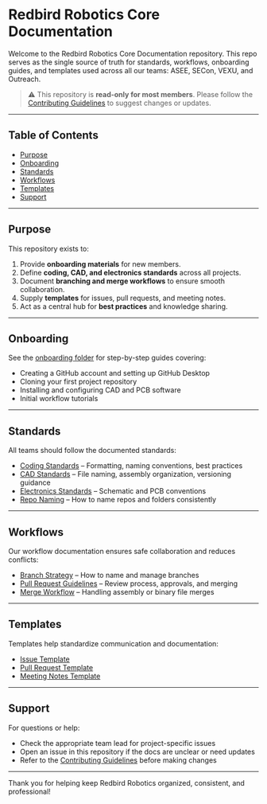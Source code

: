 # Redbird Robotics Core Documentation

Welcome to the Redbird Robotics Core Documentation repository. This repo serves as the single source of truth for standards, workflows, onboarding guides, and templates used across all our teams: ASEE, SECon, VEXU, and Outreach.  

> ⚠️ This repository is **read-only for most members**. Please follow the [Contributing Guidelines](CONTRIBUTING.md) to suggest changes or updates.

---

## Table of Contents

- [Purpose](#purpose)  
- [Onboarding](#onboarding)  
- [Standards](#standards)  
- [Workflows](#workflows)  
- [Templates](#templates)  
- [Support](#support)

---

## Purpose

This repository exists to:  

1. Provide **onboarding materials** for new members.  
2. Define **coding, CAD, and electronics standards** across all projects.  
3. Document **branching and merge workflows** to ensure smooth collaboration.  
4. Supply **templates** for issues, pull requests, and meeting notes.  
5. Act as a central hub for **best practices** and knowledge sharing.

---

## Onboarding

See the [onboarding folder](onboarding/) for step-by-step guides covering:  

- Creating a GitHub account and setting up GitHub Desktop  
- Cloning your first project repository  
- Installing and configuring CAD and PCB software  
- Initial workflow tutorials

---

## Standards

All teams should follow the documented standards:  

- [Coding Standards](standards/coding-standards.md) – Formatting, naming conventions, best practices  
- [CAD Standards](standards/CAD-standards.md) – File naming, assembly organization, versioning guidance  
- [Electronics Standards](standards/electronics-standards.md) – Schematic and PCB conventions  
- [Repo Naming](standards/repo-naming-conventions.md) – How to name repos and folders consistently  

---

## Workflows

Our workflow documentation ensures safe collaboration and reduces conflicts:  

- [Branch Strategy](workflows/branch-strategy.md) – How to name and manage branches  
- [Pull Request Guidelines](workflows/PR-guidelines.md) – Review process, approvals, and merging  
- [Merge Workflow](workflows/merge-workflow.md) – Handling assembly or binary file merges  

---

## Templates

Templates help standardize communication and documentation:  

- [Issue Template](templates/issue-template.md)  
- [Pull Request Template](templates/PR-template.md)  
- [Meeting Notes Template](templates/meeting-notes-template.md)  

---

## Support

For questions or help:  

- Check the appropriate team lead for project-specific issues  
- Open an issue in this repository if the docs are unclear or need updates  
- Refer to the [Contributing Guidelines](CONTRIBUTING.md) before making changes

---

Thank you for helping keep Redbird Robotics organized, consistent, and professional!
